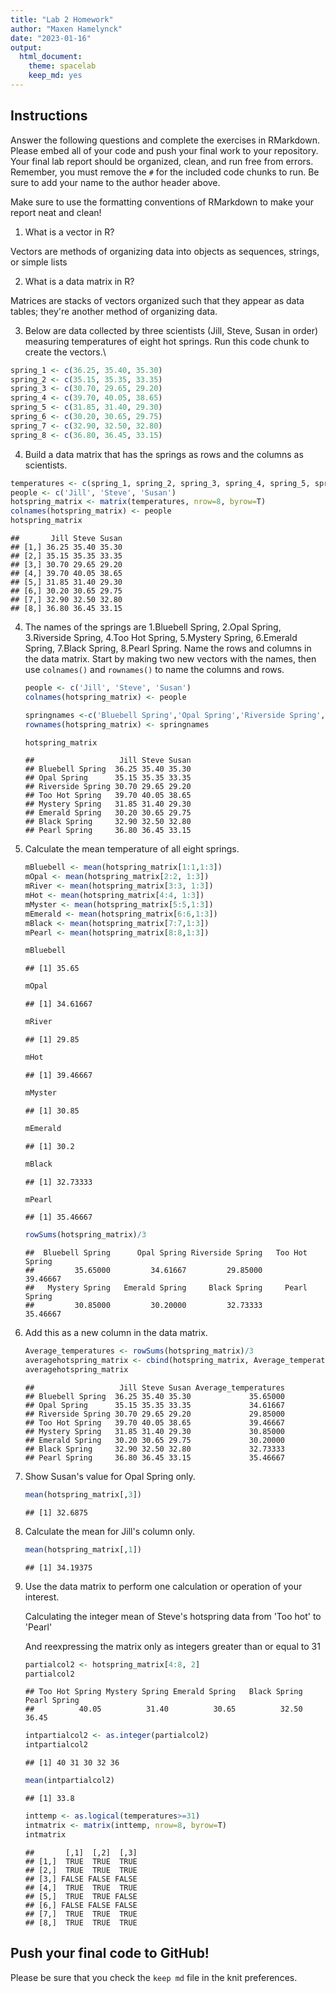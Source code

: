 ```yaml
---
title: "Lab 2 Homework"
author: "Maxen Hamelynck"
date: "2023-01-16"
output:
  html_document: 
    theme: spacelab
    keep_md: yes
---
```


## Instructions

Answer the following questions and complete the exercises in RMarkdown. Please embed all of your code and push your final work to your repository. Your final lab report should be organized, clean, and run free from errors. Remember, you must remove the `#` for the included code chunks to run. Be sure to add your name to the author header above.

Make sure to use the formatting conventions of RMarkdown to make your report neat and clean!

1.  What is a vector in R?

Vectors are methods of organizing data into objects as sequences, strings, or simple lists

2.  What is a data matrix in R?

Matrices are stacks of vectors organized such that they appear as data tables; they're another method of organizing data.

3.  Below are data collected by three scientists (Jill, Steve, Susan in order) measuring temperatures of eight hot springs. Run this code chunk to create the vectors.\


```r
spring_1 <- c(36.25, 35.40, 35.30)
spring_2 <- c(35.15, 35.35, 33.35)
spring_3 <- c(30.70, 29.65, 29.20)
spring_4 <- c(39.70, 40.05, 38.65)
spring_5 <- c(31.85, 31.40, 29.30)
spring_6 <- c(30.20, 30.65, 29.75)
spring_7 <- c(32.90, 32.50, 32.80)
spring_8 <- c(36.80, 36.45, 33.15)
```

4.  Build a data matrix that has the springs as rows and the columns as scientists.


```r
temperatures <- c(spring_1, spring_2, spring_3, spring_4, spring_5, spring_6, spring_7, spring_8)
people <- c('Jill', 'Steve', 'Susan')
hotspring_matrix <- matrix(temperatures, nrow=8, byrow=T)
colnames(hotspring_matrix) <- people
hotspring_matrix
```

```
##       Jill Steve Susan
## [1,] 36.25 35.40 35.30
## [2,] 35.15 35.35 33.35
## [3,] 30.70 29.65 29.20
## [4,] 39.70 40.05 38.65
## [5,] 31.85 31.40 29.30
## [6,] 30.20 30.65 29.75
## [7,] 32.90 32.50 32.80
## [8,] 36.80 36.45 33.15
```

4.  The names of the springs are 1.Bluebell Spring, 2.Opal Spring, 3.Riverside Spring, 4.Too Hot Spring, 5.Mystery Spring, 6.Emerald Spring, 7.Black Spring, 8.Pearl Spring. Name the rows and columns in the data matrix. Start by making two new vectors with the names, then use `colnames()` and `rownames()` to name the columns and rows.

    
    ```r
    people <- c('Jill', 'Steve', 'Susan')
    colnames(hotspring_matrix) <- people
    
    springnames <-c('Bluebell Spring','Opal Spring','Riverside Spring', 'Too Hot Spring','Mystery Spring','Emerald Spring', 'Black Spring', 'Pearl Spring')
    rownames(hotspring_matrix) <- springnames
    
    hotspring_matrix
    ```
    
    ```
    ##                   Jill Steve Susan
    ## Bluebell Spring  36.25 35.40 35.30
    ## Opal Spring      35.15 35.35 33.35
    ## Riverside Spring 30.70 29.65 29.20
    ## Too Hot Spring   39.70 40.05 38.65
    ## Mystery Spring   31.85 31.40 29.30
    ## Emerald Spring   30.20 30.65 29.75
    ## Black Spring     32.90 32.50 32.80
    ## Pearl Spring     36.80 36.45 33.15
    ```

5.  Calculate the mean temperature of all eight springs.

    
    ```r
    mBluebell <- mean(hotspring_matrix[1:1,1:3])
    mOpal <- mean(hotspring_matrix[2:2, 1:3])
    mRiver <- mean(hotspring_matrix[3:3, 1:3])
    mHot <- mean(hotspring_matrix[4:4, 1:3])
    mMyster <- mean(hotspring_matrix[5:5,1:3])
    mEmerald <- mean(hotspring_matrix[6:6,1:3])
    mBlack <- mean(hotspring_matrix[7:7,1:3])
    mPearl <- mean(hotspring_matrix[8:8,1:3])
    
    mBluebell 
    ```
    
    ```
    ## [1] 35.65
    ```
    
    ```r
    mOpal 
    ```
    
    ```
    ## [1] 34.61667
    ```
    
    ```r
    mRiver 
    ```
    
    ```
    ## [1] 29.85
    ```
    
    ```r
    mHot 
    ```
    
    ```
    ## [1] 39.46667
    ```
    
    ```r
    mMyster 
    ```
    
    ```
    ## [1] 30.85
    ```
    
    ```r
    mEmerald 
    ```
    
    ```
    ## [1] 30.2
    ```
    
    ```r
    mBlack 
    ```
    
    ```
    ## [1] 32.73333
    ```
    
    ```r
    mPearl 
    ```
    
    ```
    ## [1] 35.46667
    ```
    
    ```r
    rowSums(hotspring_matrix)/3 
    ```
    
    ```
    ##  Bluebell Spring      Opal Spring Riverside Spring   Too Hot Spring 
    ##         35.65000         34.61667         29.85000         39.46667 
    ##   Mystery Spring   Emerald Spring     Black Spring     Pearl Spring 
    ##         30.85000         30.20000         32.73333         35.46667
    ```

6.  Add this as a new column in the data matrix.

    
    ```r
    Average_temperatures <- rowSums(hotspring_matrix)/3 
    averagehotspring_matrix <- cbind(hotspring_matrix, Average_temperatures)
    averagehotspring_matrix
    ```
    
    ```
    ##                   Jill Steve Susan Average_temperatures
    ## Bluebell Spring  36.25 35.40 35.30             35.65000
    ## Opal Spring      35.15 35.35 33.35             34.61667
    ## Riverside Spring 30.70 29.65 29.20             29.85000
    ## Too Hot Spring   39.70 40.05 38.65             39.46667
    ## Mystery Spring   31.85 31.40 29.30             30.85000
    ## Emerald Spring   30.20 30.65 29.75             30.20000
    ## Black Spring     32.90 32.50 32.80             32.73333
    ## Pearl Spring     36.80 36.45 33.15             35.46667
    ```

7.  Show Susan's value for Opal Spring only.

    
    ```r
    mean(hotspring_matrix[,3])
    ```
    
    ```
    ## [1] 32.6875
    ```

8.  Calculate the mean for Jill's column only.

    
    ```r
    mean(hotspring_matrix[,1])
    ```
    
    ```
    ## [1] 34.19375
    ```

9.  Use the data matrix to perform one calculation or operation of your interest.

    Calculating the integer mean of Steve's hotspring data from 'Too hot' to 'Pearl'

    And reexpressing the matrix only as integers greater than or equal to 31

    
    ```r
    partialcol2 <- hotspring_matrix[4:8, 2]
    partialcol2
    ```
    
    ```
    ## Too Hot Spring Mystery Spring Emerald Spring   Black Spring   Pearl Spring 
    ##          40.05          31.40          30.65          32.50          36.45
    ```
    
    ```r
    intpartialcol2 <- as.integer(partialcol2)
    intpartialcol2
    ```
    
    ```
    ## [1] 40 31 30 32 36
    ```
    
    ```r
    mean(intpartialcol2)
    ```
    
    ```
    ## [1] 33.8
    ```
    
    ```r
    inttemp <- as.logical(temperatures>=31)
    intmatrix <- matrix(inttemp, nrow=8, byrow=T)
    intmatrix
    ```
    
    ```
    ##       [,1]  [,2]  [,3]
    ## [1,]  TRUE  TRUE  TRUE
    ## [2,]  TRUE  TRUE  TRUE
    ## [3,] FALSE FALSE FALSE
    ## [4,]  TRUE  TRUE  TRUE
    ## [5,]  TRUE  TRUE FALSE
    ## [6,] FALSE FALSE FALSE
    ## [7,]  TRUE  TRUE  TRUE
    ## [8,]  TRUE  TRUE  TRUE
    ```

## Push your final code to GitHub!

Please be sure that you check the `keep md` file in the knit preferences.


